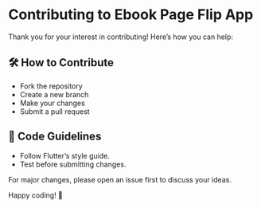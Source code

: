 # Contributing to Ebook Page Flip App

Thank you for your interest in contributing! Here’s how you can help:

## 🛠️ How to Contribute
- Fork the repository
- Create a new branch
- Make your changes
- Submit a pull request

## 📝 Code Guidelines
- Follow Flutter’s style guide.
- Test before submitting changes.

For major changes, please open an issue first to discuss your ideas.

Happy coding! 🚀
